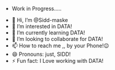 * Work in Progress.....
- 👋 Hi, I’m @Sidd-maske
- 👀 I’m interested in DATA!
- 🌱 I’m currently learning DATA!
- 💞️ I’m looking to collaborate for DATA!
- 📫 How to reach me ,, by your Phone!😉
- 😄 Pronouns: just, SIDD!
- ⚡ Fun fact: I Love working with DATA!

<!---
Sidd-maske/Sidd-maske is a ✨ special ✨ repository because its `README.md` (this file) appears on your GitHub profile.
You can click the Preview link to take a look at your changes.
--->
